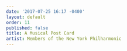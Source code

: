 ```yaml
---
date: '2017-07-25 16:17 -0400'
layout: default
order: 11
published: false
title: A Musical Post Card
artist: Members of the New York Philharmonic
---
```


